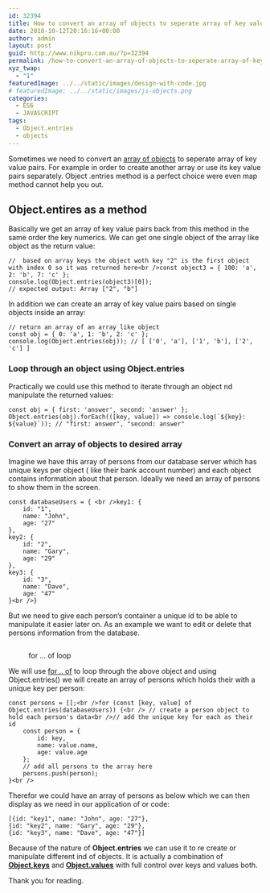 ```yaml
---
id: 32394
title: How to convert an array of objects to seperate array of key value pairs using Object.entries method
date: 2018-10-12T20:16:16+00:00
author: admin
layout: post
guid: http://www.nikpro.com.au/?p=32394
permalink: /how-to-convert-an-array-of-objects-to-seperate-array-of-key-value-pairs-using-object-entries-method/
xyz_twap:
  - "1"
featuredImage: ../../static/images/design-with-code.jpg
# featuredImage: ../../static/images/js-objects.png
categories:
  - ES6
  - JAVASCRIPT
tags:
  - Object.entries
  - objects
---
```

Sometimes we need to convert an [array of objects](http://www.nikpro.com.au/converting-objects-to-arrays-and-looping-through-them-with-object-keys-and-object-values/) to seperate array of key value pairs. For example in order to create another array or use its key value pairs separately. Object .entries method is a perfect choice were even map method cannot help you out.

## Object.entires as a method

Basically we get an array of key value pairs back from this method in the same order the key numerics. We can get one single object of the array like object as the return value:


```
//  based on array keys the object woth key "2" is the first object with index 0 so it was returned here<br />const object3 = { 100: 'a', 2: 'b', 7: 'c' };
console.log(Object.entries(object3)[0]);
// expected output: Array ["2", "b"]
```


In addition we can create an array of key value pairs based on single objects inside an array:


```
// return an array of an array like object
const obj = { 0: 'a', 1: 'b', 2: 'c' };
console.log(Object.entries(obj)); // [ ['0', 'a'], ['1', 'b'], ['2', 'c'] ]
```


### Loop through an object using Object.entries

Practically we could use this method to iterate through an object nd manipulate the returned values:


```
const obj = { first: 'answer', second: 'answer' };
Object.entries(obj).forEach(([key, value]) => console.log(`${key}: ${value}`)); // "first: answer", "second: answer"
```


### Convert an array of objects to desired array

Imagine we have this array of persons from our database server which has unique keys per object ( like their bank account number) and each object contains information about that person. Ideally we need an array of persons to show them in the screen. 


```
const databaseUsers = { <br />key1: {
    id: "1",
    name: "John",
    age: "27"
},
key2: {
    id: "2",
    name: "Gary",
    age: "29"
},
key3: {
    id: "3",
    name: "Dave",
    age: "47"
}<br />}
```


But we need to give each person&#8217;s container a unique id to be able to manipulate it easier later on. As an example we want to edit or delete that persons information from the database. <figure class="wp-block-image">

<img src="http://www.nikpro.com.aufor-...-of-loop.png" alt="" class="wp-image-32397" srcset="http://testgatsby.localfor-...-of-loop.png 880w, http://testgatsby.localfor-...-of-loop-300x188.png 300w, http://testgatsby.localfor-...-of-loop-768x480.png 768w" sizes="(max-width: 880px) 100vw, 880px" /> <figcaption>for &#8230; of loop</figcaption></figure> 

We will use [for .. of](http://www.nikpro.com.au/for-loop-in-javascript-and-es6-explained/) to loop through the above object and using Object.entries() we will create an array of persons which holds their with a unique key per person:


```
const persons = [];<br />for (const [key, value] of Object.entries(databaseUsers)) {<br /> // create a person object to hold each person's data<br />// add the unique key for each as their id
    const person = {
        id: key,
        name: value.name,
        age: value.age
    };
    // add all persons to the array here
    persons.push(person);
}<br />
```


Therefor we could have an array of persons as below which we can then display as we need in our application of or code:


```
[{id: "key1", name: "John", age: "27"}, 
{id: "key2", name: "Gary", age: "29"}, 
{id: "key3", name: "Dave", age: "47"}]
```


Because of the nature of **Object.entries** we can use it to re create or manipulate different ind of objects. It is actually a combination of [**Object,keys**](http://www.nikpro.com.au/converting-objects-to-arrays-and-looping-through-them-with-object-keys-and-object-values/) and **[Object.values](http://www.nikpro.com.au/converting-objects-to-arrays-and-looping-through-them-with-object-keys-and-object-values/)** with full control over keys and values both.

Thank you for reading.